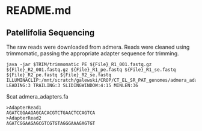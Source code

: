 # README.md 
Patellifolia Sequencing
-
The raw reads were downloaded from admera. Reads were cleaned using trimmomatic, passing the appropriate adapter sequence for trimming.
```
java -jar $TRIM/trimmomatic PE ${File}_R1_001.fastq.gz ${File}_R2_001.fastq.gz ${File}_R1_pe.fastq ${File}_R1_se.fastq ${File}_R2_pe.fastq ${File}_R2_se.fastq ILLUMINACLIP:/mnt/scratch/galewski/CROP/CT_EL_SR_PAT_genomes/admera_adapters.fa:2:30:10 LEADING:3 TRAILING:3 SLIDINGWINDOW:4:15 MINLEN:36
```
$cat admera_adapters.fa
```
>AdapterRead1
AGATCGGAAGAGCACACGTCTGAACTCCAGTCA
>AdapterRead2
AGATCGGAAGAGCGTCGTGTAGGGAAAGAGTGT
```








